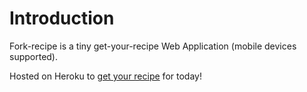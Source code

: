 # Introduction

Fork-recipe is a tiny get-your-recipe Web Application (mobile devices supported).

Hosted on Heroku to [get your recipe](https://fork-recipe.herokuapp.com/) for today!
